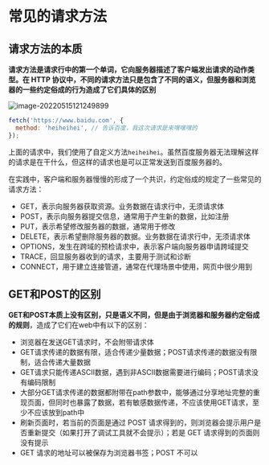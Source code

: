 # 常见的请求方法

## 请求方法的本质

**请求方法是请求行中的第一个单词，它向服务器描述了客户端发出请求的动作类型。在 HTTP 协议中，不同的请求方法只是包含了不同的语义，但服务器和浏览器的一些约定俗成的行为造成了它们具体的区别**

![image-20220515121249899](https://penguinbucket.obs.cn-southwest-2.myhuaweicloud.com/img/image-20220515121249899.png)

```js
fetch('https://www.baidu.com', {
  method: 'heiheihei', // 告诉百度，我这次请求是来嘿嘿嘿的
});
```

上面的请求中，我们使用了自定义方法`heiheihei`。虽然百度服务器无法理解这样的请求是在干什么，但这样的请求也是可以正常发送到百度服务器的。

在实践中，客户端和服务器慢慢的形成了一个共识，约定俗成的规定了一些常见的请求方法：

- GET，表示向服务器获取资源。业务数据在请求行中，无须请求体
- POST，表示向服务器提交信息，通常用于产生新的数据，比如注册
- PUT，表示希望修改服务器的数据，通常用于修改
- DELETE，表示希望删除服务器的数据。业务数据在请求行中，无须请求体
- OPTIONS，发生在跨域的预检请求中，表示客户端向服务器申请跨域提交
- TRACE，回显服务器收到的请求，主要用于测试和诊断
- CONNECT，用于建立连接管道，通常在代理场景中使用，网页中很少用到

## GET和POST的区别

**GET和POST本质上没有区别，只是语义不同，但是由于浏览器和服务器约定俗成的规则**，造成了它们在web中有以下的区别：

- 浏览器在发送GET请求时，不会附带请求体
- GET请求传递的数据有限，适合传递少量数据；POST请求传递的数据没有限制，适合传递大量数据
- GET请求只能传递ASCII数据，遇到非ASCII数据需要进行编码；POST请求没有编码限制
- 大部分GET请求传递的数据都附带在path参数中，能够通过分享地址完整的重现页面，但同时也暴露了数据，若有敏感数据传递，不应该使用GET请求，至少不应该放到path中
- 刷新页面时，若当前的页面是通过 POST 请求得到的，则浏览器会提示用户是否重新提交（如果打开了调试工具就不会提示）；若是 GET 请求得到的页面则没有提示
- GET 请求的地址可以被保存为浏览器书签；POST 不可以